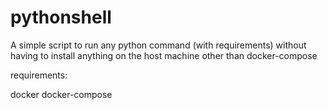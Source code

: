 # pythonshell

A simple script to run any python command (with requirements) without having to install anything on the host machine other than docker-compose

requirements:

docker
docker-compose

